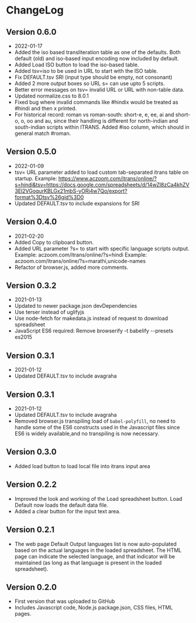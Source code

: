 # ChangeLog

## Version 0.6.0
  * 2022-01-17
  * Added the iso based transliteration table as one of the defaults.
    Both default (old) and iso-based input encoding now included by default.
  * Added Load ISO button to load the iso-based table.
  * Added tsv=iso to be used in URL to start with the ISO table.
  * Fix DEFAULT.tsv SRI (input type should be empty, not consonant)
  * Added 2 more output boxes so URL s= can use upto 5 scripts.
  * Better error messages on tsv= invalid URL or URL with non-table data.
  * Updated normalize.css to 8.0.1
  * Fixed bug where invalid commands like #hindix would be treated as #hindi and then x printed.
  * For historical record: roman vs roman-south: short-e, e, ee, ai and short-o, o, oo and au, since their handling is different for north-indian and south-indian scripts within ITRANS.
    Added #iso column, which should in general match #roman.

## Version 0.5.0
  * 2022-01-09
  * tsv= URL parameter added to load custom tab-separated itrans table
    on startup. Example:
    https://www.aczoom.com/itrans/online/?s=hindi&tsv=https://docs.google.com/spreadsheets/d/14wZl8zCa4khZV3El2VGoqurKBLGx21mbS-yORi4w7Qo/export?format%3Dtsv%26gid%3D0
  * Updated DEFAULT.tsv to include expansions for SRI

## Version 0.4.0
  * 2021-02-20
  * Added Copy to clipboard button.
  * Added URL parameter ?s= to start with specific language scripts output.
    Example: aczoom.com/itrans/online/?s=hindi
    Example: aczoom.com/itrans/online/?s=marathi,unicode-names
  * Refactor of browser.js, added more comments.

## Version 0.3.2
  * 2021-01-13
  * Updated to newer package.json devDependencies
  * Use terser instead of uglifyjs
  * Use node-fetch for makedata.js instead of request to download spreadsheet
  * JavaScript ES6 required: Remove browserify -t babelify --presets es2015

## Version 0.3.1
  * 2021-01-12
  * Updated DEFAULT.tsv to include avagraha

## Version 0.3.1
  * 2021-01-12
  * Updated DEFAULT.tsv to include avagraha
  * Removed browser.js transpiling load of `babel-polyfill`, no need to
    handle some of the ES6 constructs used in the Javascript files since ES6
    is widely available,and no transpiling is now necessary.

## Version 0.3.0
  * Added load button to load local file into itrans input area

## Version 0.2.2
  * Improved the look and working of the Load spreadsheet button.
    Load Default now loads the default data file.
  * Added a clear button for the input text area.

## Version 0.2.1
  * The web page Default Output languages list is now auto-populated based on
    the actual languages in the loaded spreadsheet. The HTML page can indicate
    the selected language, and that indicator will be maintained (as long as
    that language is present in the loaded spreadsheet).

## Version 0.2.0
  * First version that was uploaded to GitHub
  * Includes Javascript code, Node.js package.json, CSS files, HTML pages.
